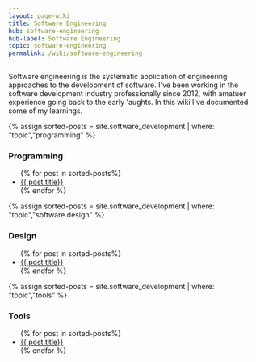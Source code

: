 ```yaml
---
layout: page-wiki 
title: Software Engineering
hub: software-engineering
hub-label: Software Engineering
topic: software-engineering
permalink: /wiki/software-engineering
---
```

<p class="lead">
    Software engineering is the systematic application of engineering approaches to the development of software.  I've been working in the software development industry professionally since 2012, with amatuer experience going back to the early 'aughts.  In this wiki I've documented some of my learnings.
</p>

<div class="row">
  <div class="col-md-6">
    {% assign sorted-posts = site.software_development | where: "topic","programming" %}
      <h3>Programming</h3>
      <ul class="list-unstyled">
      {% for post in sorted-posts%}
          <li>
          <i class="fas fa-book"></i>
          <a href="{{ post.url | prepend: site.baseurl }}">{{ post.title}}</a>
          </li>
    {% endfor %}
    </ul>
  </div>

  <div class="col-md-6">
    {% assign sorted-posts = site.software_development | where: "topic","software design" %}
    <h3>Design</h3>
    <ul class="list-unstyled">
      {% for post in sorted-posts%}
          <li>
          <i class="fas fa-book"></i>
          <a href="{{ post.url | prepend: site.baseurl }}">{{ post.title}}</a>
          </li>
      {% endfor %}
    </ul>
  </div>
</div>
<div class="row">
<div class="col-md-4">
    {% assign sorted-posts = site.software_development | where: "topic","tools" %}
    <h3>Tools</h3>
    <ul class="list-unstyled">
      {% for post in sorted-posts%}
          <li>
          <i class="fas fa-book"></i>
          <a href="{{ post.url | prepend: site.baseurl }}">{{ post.title}}</a>
          </li>
    {% endfor %}
    </ul>
  </div>
</div>